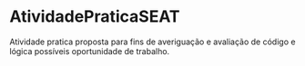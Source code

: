 # AtividadePraticaSEAT
Atividade pratica proposta para fins de averiguação e avaliação de código e lógica possíveis oportunidade de trabalho. 
